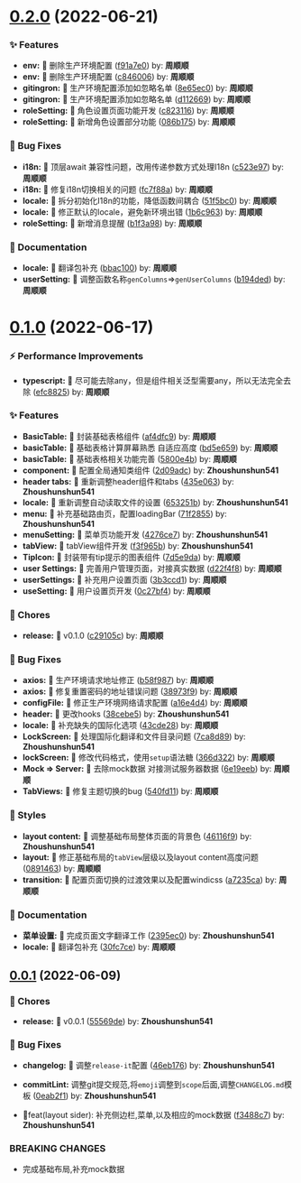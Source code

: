 # [0.2.0](https://github.com/handa-wuxi/DWB-UI/compare/v0.1.0...v0.2.0) (2022-06-21)


### ✨ Features

* **env:** 🌟 删除生产环境配置 ([f91a7e0](https://github.com/handa-wuxi/DWB-UI/commit/f91a7e0)) by: **周顺顺**
* **env:** 🌟 删除生产环境配置 ([c846006](https://github.com/handa-wuxi/DWB-UI/commit/c846006)) by: **周顺顺**
* **gitingron:** 🌟 生产环境配置添加如忽略名单 ([8e65ec0](https://github.com/handa-wuxi/DWB-UI/commit/8e65ec0)) by: **周顺顺**
* **gitingron:** 🌟 生产环境配置添加如忽略名单 ([d112669](https://github.com/handa-wuxi/DWB-UI/commit/d112669)) by: **周顺顺**
* **roleSetting:** 🌟 角色设置页面功能开发 ([c823116](https://github.com/handa-wuxi/DWB-UI/commit/c823116)) by: **周顺顺**
* **roleSetting:** 🌟 新增角色设置部分功能 ([086b175](https://github.com/handa-wuxi/DWB-UI/commit/086b175)) by: **周顺顺**


### 🐛 Bug Fixes

* **i18n:** 🐛 顶层await 兼容性问题，改用传递参数方式处理I18n ([c523e97](https://github.com/handa-wuxi/DWB-UI/commit/c523e97)) by: **周顺顺**
* **i18n:** 🐛 修复i18n切换相关的问题 ([fc7f88a](https://github.com/handa-wuxi/DWB-UI/commit/fc7f88a)) by: **周顺顺**
* **locale:** 🐛 拆分初始化I18n的功能，降低函数间耦合 ([51f5bc0](https://github.com/handa-wuxi/DWB-UI/commit/51f5bc0)) by: **周顺顺**
* **locale:** 🐛 修正默认的locale，避免新环境出错 ([1b6c963](https://github.com/handa-wuxi/DWB-UI/commit/1b6c963)) by: **周顺顺**
* **roleSetting:** 🐛 新增消息提醒 ([b1f3a98](https://github.com/handa-wuxi/DWB-UI/commit/b1f3a98)) by: **周顺顺**


### 📝 Documentation

* **locale:** 📝 翻译包补充 ([bbac100](https://github.com/handa-wuxi/DWB-UI/commit/bbac100)) by: **周顺顺**
* **userSetting:** 📝 调整函数名称`genColumns`=>`genUserColumns` ([b194ded](https://github.com/handa-wuxi/DWB-UI/commit/b194ded)) by: **周顺顺**



# [0.1.0](https://github.com/handa-wuxi/DWB-UI/compare/v0.0.1...v0.1.0) (2022-06-17)


### ⚡ Performance Improvements

* **typescript:** 🚀 尽可能去除any，但是组件相关泛型需要any，所以无法完全去除 ([efc8825](https://github.com/handa-wuxi/DWB-UI/commit/efc8825)) by: **周顺顺**


### ✨ Features

* **BasicTable:** 🌟 封装基础表格组件 ([af4dfc9](https://github.com/handa-wuxi/DWB-UI/commit/af4dfc9)) by: **周顺顺**
* **basicTable:** 🌟 基础表格计算屏幕熟悉 自适应高度 ([bd5e659](https://github.com/handa-wuxi/DWB-UI/commit/bd5e659)) by: **周顺顺**
* **basicTable:** 🌟 基础表格相关功能完善 ([5800e4b](https://github.com/handa-wuxi/DWB-UI/commit/5800e4b)) by: **周顺顺**
* **component:** 🌟 配置全局通知类组件 ([2d09adc](https://github.com/handa-wuxi/DWB-UI/commit/2d09adc)) by: **Zhoushunshun541**
* **header tabs:** 🌟 重新调整header组件和tabs ([435e063](https://github.com/handa-wuxi/DWB-UI/commit/435e063)) by: **Zhoushunshun541**
* **locale:** 🌟 重新调整自动读取文件的设置 ([653251b](https://github.com/handa-wuxi/DWB-UI/commit/653251b)) by: **Zhoushunshun541**
* **menu:** 🌟 补充基础路由页，配置loadingBar ([71f2855](https://github.com/handa-wuxi/DWB-UI/commit/71f2855)) by: **Zhoushunshun541**
* **menuSetting:** 🌟  菜单页功能开发 ([4276ce7](https://github.com/handa-wuxi/DWB-UI/commit/4276ce7)) by: **Zhoushunshun541**
* **tabView:** 🌟 tabView组件开发 ([f3f965b](https://github.com/handa-wuxi/DWB-UI/commit/f3f965b)) by: **Zhoushunshun541**
* **TipIcon:** 🌟 封装带有tip提示的图表组件 ([7d5e9da](https://github.com/handa-wuxi/DWB-UI/commit/7d5e9da)) by: **周顺顺**
* **user Settings:** 🌟 完善用户管理页面，对接真实数据 ([d22f4f8](https://github.com/handa-wuxi/DWB-UI/commit/d22f4f8)) by: **周顺顺**
* **userSettings:** 🌟 补充用户设置页面 ([3b3ccd1](https://github.com/handa-wuxi/DWB-UI/commit/3b3ccd1)) by: **周顺顺**
* **useSetting:** 🌟 用户设置页开发 ([0c27bf4](https://github.com/handa-wuxi/DWB-UI/commit/0c27bf4)) by: **周顺顺**


### 🎫 Chores

* **release:** 🐳 v0.1.0 ([c29105c](https://github.com/handa-wuxi/DWB-UI/commit/c29105c)) by: **周顺顺**


### 🐛 Bug Fixes

* **axios:** 🐛 生产环境请求地址修正 ([b58f987](https://github.com/handa-wuxi/DWB-UI/commit/b58f987)) by: **周顺顺**
* **axios:** 🐛 修复重置密码的地址错误问题 ([38973f9](https://github.com/handa-wuxi/DWB-UI/commit/38973f9)) by: **周顺顺**
* **configFile:** 🐛 修正生产环境网络请求配置 ([a16e4d4](https://github.com/handa-wuxi/DWB-UI/commit/a16e4d4)) by: **周顺顺**
* **header:** 🐛 更改hooks ([38cebe5](https://github.com/handa-wuxi/DWB-UI/commit/38cebe5)) by: **Zhoushunshun541**
* **locale:** 🐛 补充缺失的国际化选项 ([43cde28](https://github.com/handa-wuxi/DWB-UI/commit/43cde28)) by: **周顺顺**
* **LockScreen:** 🐛 处理国际化翻译和文件目录问题 ([7ca8d89](https://github.com/handa-wuxi/DWB-UI/commit/7ca8d89)) by: **Zhoushunshun541**
* **lockScreen:** 🐛 修改代码格式，使用`setup`语法糖 ([366d322](https://github.com/handa-wuxi/DWB-UI/commit/366d322)) by: **周顺顺**
* **Mock => Server:** 🐛 去除mock数据  对接测试服务器数据 ([6e19eeb](https://github.com/handa-wuxi/DWB-UI/commit/6e19eeb)) by: **周顺顺**
* **TabViews:** 🐛 修复主题切换的bug ([540fd11](https://github.com/handa-wuxi/DWB-UI/commit/540fd11)) by: **周顺顺**


### 💄 Styles

* **layout content:** 🌈 调整基础布局整体页面的背景色 ([46116f9](https://github.com/handa-wuxi/DWB-UI/commit/46116f9)) by: **Zhoushunshun541**
* **layout:** 🌈 修正基础布局的`tabView`层级以及layout content高度问题 ([0891463](https://github.com/handa-wuxi/DWB-UI/commit/0891463)) by: **周顺顺**
* **transition:** 🌈 配置页面切换的过渡效果以及配置windicss ([a7235ca](https://github.com/handa-wuxi/DWB-UI/commit/a7235ca)) by: **周顺顺**


### 📝 Documentation

* **菜单设置:** 📝 完成页面文字翻译工作 ([2395ec0](https://github.com/handa-wuxi/DWB-UI/commit/2395ec0)) by: **Zhoushunshun541**
* **locale:** 📝 翻译包补充 ([30fc7ce](https://github.com/handa-wuxi/DWB-UI/commit/30fc7ce)) by: **周顺顺**



## [0.0.1](https://github.com/handa-wuxi/DWB-UI/compare/f3488c7...v0.0.1) (2022-06-09)


### 🎫 Chores

* **release:** 🐳 v0.0.1 ([55569de](https://github.com/handa-wuxi/DWB-UI/commit/55569de)) by: **Zhoushunshun541**


### 🐛 Bug Fixes

* **changelog:** 🐛 调整`release-it`配置 ([46eb176](https://github.com/handa-wuxi/DWB-UI/commit/46eb176)) by: **Zhoushunshun541**
* **commitLint:** 调整git提交规范,将`emoji`调整到`scope`后面,调整`CHANGELOG.md`模板 ([0eab2f1](https://github.com/handa-wuxi/DWB-UI/commit/0eab2f1)) by: **Zhoushunshun541**


* 🌟feat(layout sider): 补充侧边栏,菜单,以及相应的mock数据 ([f3488c7](https://github.com/handa-wuxi/DWB-UI/commit/f3488c7)) by: **Zhoushunshun541**


### BREAKING CHANGES

* 完成基础布局,补充mock数据



